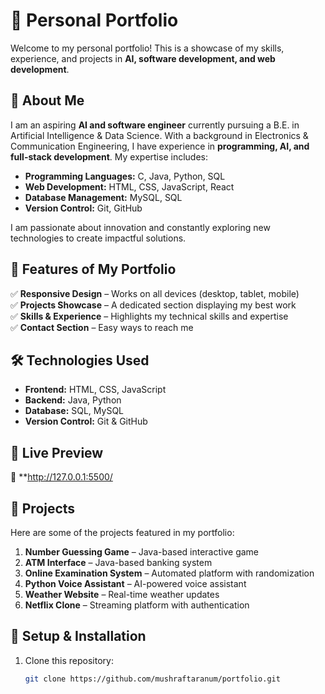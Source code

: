 # 🚀 Personal Portfolio  

Welcome to my personal portfolio! This is a showcase of my skills, experience, and projects in **AI, software development, and web development**.  

## 🌟 About Me  
I am an aspiring **AI and software engineer** currently pursuing a B.E. in Artificial Intelligence & Data Science. With a background in Electronics & Communication Engineering, I have experience in **programming, AI, and full-stack development**. My expertise includes:  
- **Programming Languages:** C, Java, Python, SQL  
- **Web Development:** HTML, CSS, JavaScript, React  
- **Database Management:** MySQL, SQL  
- **Version Control:** Git, GitHub  

I am passionate about innovation and constantly exploring new technologies to create impactful solutions.  

## 📌 Features of My Portfolio  
✅ **Responsive Design** – Works on all devices (desktop, tablet, mobile)  
✅ **Projects Showcase** – A dedicated section displaying my best work  
✅ **Skills & Experience** – Highlights my technical skills and expertise  
✅ **Contact Section** – Easy ways to reach me  

## 🛠️ Technologies Used  
- **Frontend:** HTML, CSS, JavaScript  
- **Backend:** Java, Python  
- **Database:** SQL, MySQL  
- **Version Control:** Git & GitHub  

## 🚀 Live Preview  
🔗 **http://127.0.0.1:5500/

## 📂 Projects  
Here are some of the projects featured in my portfolio:  
1. **Number Guessing Game** – Java-based interactive game  
2. **ATM Interface** – Java-based banking system  
3. **Online Examination System** – Automated platform with randomization  
4. **Python Voice Assistant** – AI-powered voice assistant  
5. **Weather Website** – Real-time weather updates  
6. **Netflix Clone** – Streaming platform with authentication  

## 🔧 Setup & Installation  
1. Clone this repository:  
   ```bash
   git clone https://github.com/mushraftaranum/portfolio.git

